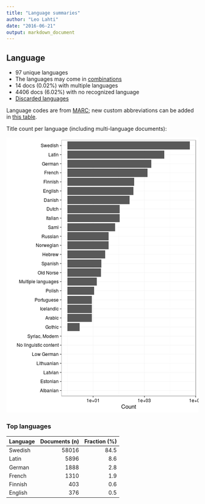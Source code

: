 ```yaml
---
title: "Language summaries"
author: "Leo Lahti"
date: "2016-06-21"
output: markdown_document
---
```


## Language

 * 97 unique languages
 * The languages may come in [combinations](output.tables/language_conversions.csv)
 * 14 docs (0.02%) with multiple languages
 * 4406 docs (6.02%) with no recognized language 
 * [Discarded languages](output.tables/language_discarded.csv)

Language codes are from [MARC](http://www.loc.gov/marc/languages/language_code.html); new custom abbreviations can be added in [this table](https://github.com/rOpenGov/bibliographica/blob/master/inst/extdata/language_abbreviations.csv).

Title count per language (including multi-language documents):

![plot of chunk summarylang](figure/summarylang-1.png)


### Top languages


|Language | Documents (n)| Fraction (%)|
|:--------|-------------:|------------:|
|Swedish  |         58016|         84.5|
|Latin    |          5896|          8.6|
|German   |          1888|          2.8|
|French   |          1310|          1.9|
|Finnish  |           403|          0.6|
|English  |           376|          0.5|

